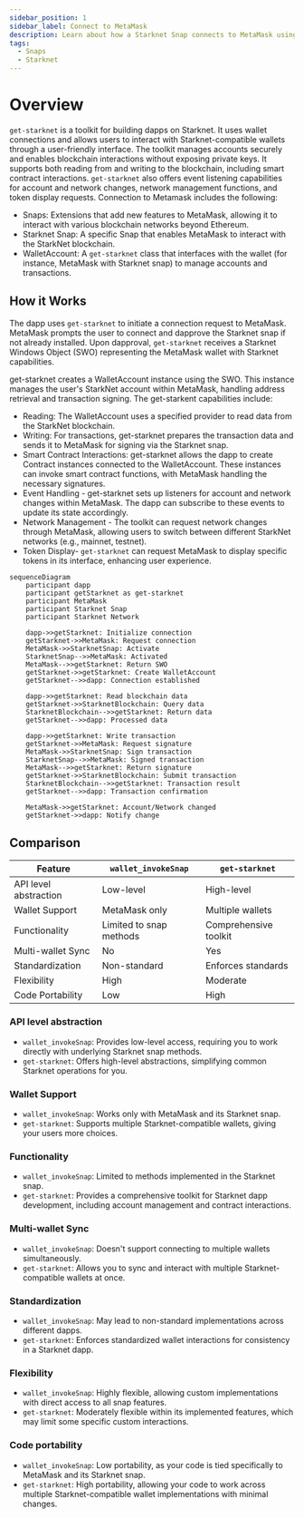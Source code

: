 ```yaml
---
sidebar_position: 1
sidebar_label: Connect to MetaMask
description: Learn about how a Starknet Snap connects to MetaMask using `get-starknet`.
tags:
  - Snaps
  - Starknet
---
```


# Overview

`get-starknet` is a toolkit for building dapps on Starknet. It uses wallet connections and allows users to interact with Starknet-compatible wallets  through a user-friendly interface. 
The toolkit manages accounts securely and enables blockchain interactions without exposing private keys. 
It supports both reading from and writing to the blockchain, including smart contract interactions. `get-starknet` also offers event listening capabilities for account and network changes, network management functions, and token display requests. Connection to Metamask includes the following:


- Snaps: Extensions that add new features to MetaMask, allowing it to interact with various blockchain networks beyond Ethereum.
- Starknet Snap: A specific Snap that enables MetaMask to interact with the StarkNet blockchain.
- WalletAccount: A `get-starknet` class that interfaces with the wallet (for instance, MetaMask with Starknet snap) to manage accounts and transactions.

## How it Works

The dapp uses `get-starknet` to initiate a connection request to MetaMask.
MetaMask prompts the user to connect and dapprove the Starknet snap if not already installed.
Upon dapproval, `get-starknet` receives a Starknet Windows Object (SWO) representing the MetaMask wallet with Starknet capabilities.

get-starknet creates a WalletAccount instance using the SWO.
This instance manages the user's StarkNet account within MetaMask, handling address retrieval and transaction signing. The get-starkent capabilities include:

- Reading: The WalletAccount uses a specified provider to read data from the StarkNet blockchain.
- Writing: For transactions, get-starknet prepares the transaction data and sends it to MetaMask for signing via the Starknet snap.
- Smart Contract Interactions: get-starknet allows the dapp to create Contract instances connected to the WalletAccount.
These instances can invoke smart contract functions, with MetaMask handling the necessary signatures.
- Event Handling - get-starknet sets up listeners for account and network changes within MetaMask.
The dapp can subscribe to these events to update its state accordingly.
- Network Management - The toolkit can request network changes through MetaMask, allowing users to switch between different StarkNet networks (e.g., mainnet, testnet).
- Token Display- `get-starknet` can request MetaMask to display specific tokens in its interface, enhancing user experience.


```mermaid
sequenceDiagram
    participant dapp
    participant getStarknet as get-starknet
    participant MetaMask
    participant Starknet Snap
    participant Starknet Network

    dapp->>getStarknet: Initialize connection
    getStarknet->>MetaMask: Request connection
    MetaMask->>StarknetSnap: Activate
    StarknetSnap-->>MetaMask: Activated
    MetaMask-->>getStarknet: Return SWO
    getStarknet->>getStarknet: Create WalletAccount
    getStarknet-->>dapp: Connection established

    dapp->>getStarknet: Read blockchain data
    getStarknet->>StarknetBlockchain: Query data
    StarknetBlockchain-->>getStarknet: Return data
    getStarknet-->>dapp: Processed data

    dapp->>getStarknet: Write transaction
    getStarknet->>MetaMask: Request signature
    MetaMask->>StarknetSnap: Sign transaction
    StarknetSnap-->>MetaMask: Signed transaction
    MetaMask-->>getStarknet: Return signature
    getStarknet->>StarknetBlockchain: Submit transaction
    StarknetBlockchain-->>getStarknet: Transaction result
    getStarknet-->>dapp: Transaction confirmation

    MetaMask->>getStarknet: Account/Network changed
    getStarknet->>dapp: Notify change
```


## Comparison

| Feature | `wallet_invokeSnap` | `get-starknet` |
|---------|-------------------|--------------|
| API level abstraction| Low-level | High-level  |
| Wallet Support | MetaMask only | Multiple wallets |
| Functionality | Limited to snap methods | Comprehensive toolkit |
| Multi-wallet Sync | No | Yes |
| Standardization | Non-standard | Enforces standards |
| Flexibility | High | Moderate |
| Code Portability | Low | High |

### API level abstraction

- `wallet_invokeSnap`: Provides low-level access, requiring you to work directly with underlying Starknet snap methods.
- `get-starknet`: Offers high-level abstractions, simplifying common Starknet operations for you.

### Wallet Support

- `wallet_invokeSnap`: Works only with MetaMask and its Starknet snap.
- `get-starknet`: Supports multiple Starknet-compatible wallets, giving your users more choices.

### Functionality

- `wallet_invokeSnap`: Limited to methods implemented in the Starknet snap.
- `get-starknet`: Provides a comprehensive toolkit for Starknet dapp development, including account management and contract interactions.

### Multi-wallet Sync

- `wallet_invokeSnap`: Doesn't support connecting to multiple wallets simultaneously.
- `get-starknet`: Allows you to sync and interact with multiple Starknet-compatible wallets at once.

### Standardization

- `wallet_invokeSnap`: May lead to non-standard implementations across different dapps.
- `get-starknet`: Enforces standardized wallet interactions for consistency in a Starknet dapp.

### Flexibility

- `wallet_invokeSnap`: Highly flexible, allowing custom implementations with direct access to all snap features.
- `get-starknet`: Moderately flexible within its implemented features, which may limit some specific custom interactions.

### Code portability

- `wallet_invokeSnap`: Low portability, as your code is tied specifically to MetaMask and its Starknet snap.
- `get-starknet`: High portability, allowing your code to work across multiple Starknet-compatible wallet implementations with minimal changes.
